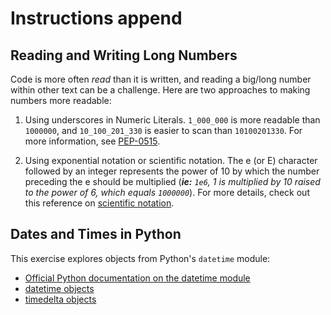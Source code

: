 # Instructions append

## Reading and Writing Long Numbers

Code is more often _read_ than it is written, and reading a big/long number within other text can be a challenge.
Here are two approaches to making numbers more readable:

1. Using underscores in Numeric Literals. `1_000_000` is more readable than `1000000`, and `10_100_201_330` is easier to scan than `10100201330`. For more information, see [PEP-0515][underscores_notation].

2. Using exponential notation or scientific notation. The e (or E) character followed by an integer represents the power of 10 by which the number preceding the e should be multiplied (_**ie:** `1e6`, 1 is multiplied by 10 raised to the power of 6, which equals `1000000`_). For more details, check out this reference on [scientific notation][scientific_notation].


## Dates and Times in Python

This exercise explores objects from Python's `datetime` module:

- [Official Python documentation on the datetime module][datetime]
- [datetime objects][datetime.datetime]
- [timedelta objects][datetime.timedelta]

[datetime.datetime]: https://docs.python.org/3.9/library/datetime.html#datetime.datetime
[datetime.timedelta]: https://docs.python.org/3.9/library/datetime.html#timedelta-objects
[datetime]: https://docs.python.org/3.9/library/datetime.html#module-datetime
[scientific_notation]: https://python-reference.readthedocs.io/en/latest/docs/float/scientific.html
[underscores_notation]: https://peps.python.org/pep-0515/#:~:text=The%20syntax%20would%20be%20the,width%20of%2010%20with%20*%20separator.
